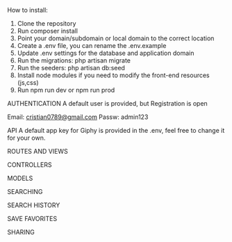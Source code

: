 How to install:

1. Clone the repository
2. Run composer install
3. Point your domain/subdomain or local domain to the correct location
4. Create a .env file, you can rename the .env.example
5. Update .env settings for the database and application domain
6. Run the migrations: php artisan migrate
7. Run the seeders: php artisan db:seed
8. Install node modules if you need to modify the front-end resources (js,css)
9. Run npm run dev or npm run prod

AUTHENTICATION
A default user is provided, but Registration is open

Email: cristian0789@gmail.com
Passw: admin123

API
A default app key for Giphy is provided in the .env, feel free to change it for your own.

ROUTES AND VIEWS

CONTROLLERS

MODELS

SEARCHING

SEARCH HISTORY

SAVE FAVORITES

SHARING
